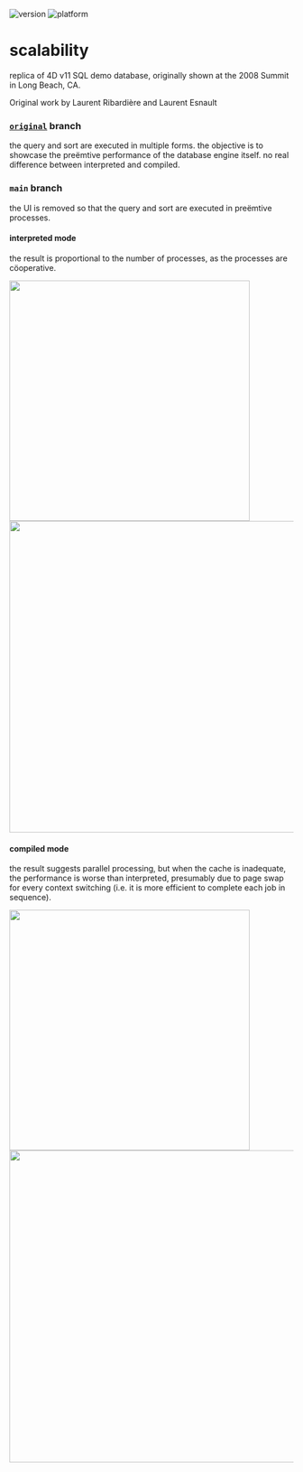 ![version](https://img.shields.io/badge/version-20%2B-E23089)
![platform](https://img.shields.io/static/v1?label=platform&message=mac-intel%20|%20mac-arm%20|%20win-64&color=blue)

# scalability
replica of 4D v11 SQL demo database, originally shown at the 2008 Summit in Long Beach, CA.

Original work by Laurent Ribardière and Laurent Esnault

### [`original`](https://github.com/miyako/4d-tips-scalability/tree/original) branch

the query and sort are executed in multiple forms. 
the objective is to showcase the preëmtive performance of the database engine itself.
no real difference between interpreted and compiled.

### `main` branch

the UI is removed so that the query and sort are executed in preëmtive processes.

#### interpreted mode

the result is proportional to the number of processes, as the processes are cöoperative.

<img src="https://github.com/user-attachments/assets/2eb0104a-57fd-4328-b9a4-b6a68a758a53" width="426" />

<img src="https://github.com/user-attachments/assets/d5e95a9a-e548-43f4-8b7a-a40e537424b4" width="552.5" />

#### compiled mode

the result suggests parallel processing, but when the cache is inadequate, the performance is worse than interpreted, presumably due to page swap for every context switching (i.e. it is more efficient to complete each job in sequence).

<img src="https://github.com/user-attachments/assets/8cb1ba03-be4d-4348-9dff-176ecb301290" width="426" />

<img src="https://github.com/user-attachments/assets/189709fc-84be-4500-b1e5-c318650c50b2" width="552.5" />
